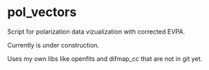 # pol_vectors
Script for polarization data vizualization with corrected EVPA.

Currently is under construction.

Uses my own libs like openfits and difmap_cc that are not in git yet.
